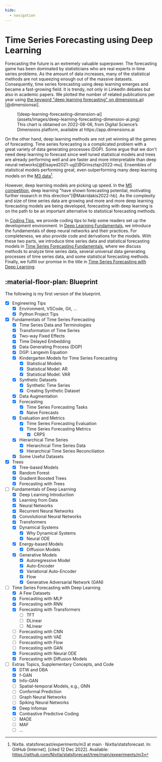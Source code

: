 ```yaml
---
hide:
  - navigation
---
```


# Time Series Forecasting using Deep Learning

Forecasting the future is an extremely valuable superpower. The forecasting game has been dominated by statisticians who are real experts in time series problems. As the amount of data increases, many of the statistical methods are not squeezing enough out of the massive datasets. Consequently, time series forecasting using deep learning emerges and became a fast-growing field. It is trendy, not only in LinkedIn debates but also in academic papers. We plotted the number of related publications per year using [the keyword "deep learning forecasting" on dimensions.ai](https://app.dimensions.ai/analytics/publication/overview/timeline?search_mode=content&search_text=deep%20learning%20forecasting&search_type=kws&search_field=full_search&year_from=2015&year_to=2021)) [@dimensionsai].

<figure markdown>
  ![deep-learning-forecasting-dimension-ai](assets/images/deep-learning-forecasting-dimension-ai.png)
  <figcaption>This chart is obtained on 2022-08-06, from Digital Science’s Dimensions platform, available at https://app.dimensions.ai</figcaption>
</figure>

On the other hand, deep learning methods are not yet winning all the games of forecasting. Time series forecasting is a complicated problem with a great variety of data generating processes (DGP). Some argue that we don't need deep learning to forecast since well tuned statistical models and trees are already performing well and are faster and more interpretable than deep neural networks[@Elsayed2021-ug][@Grinsztajn2022-mu]. Ensembles of statistical models performing great, even outperforming many deep learning models on the [M3 data](https://forecasters.org/resources/time-series-data/m3-competition/)[^nixtla-m3-ensemble].

However, deep learning models are picking up speed. In the [M5 competition](https://mofc.unic.ac.cy/m5-competition/), deep learning "have shown forecasting potential, motivating further research in this direction"[@Makridakis2022-hb]. As the complexity and size of time series data are growing and more and more deep learning forecasting models are being developed, forecasting with deep learning is on the path to be an important alternative to statistical forecasting methods.

In [Coding Tips](engineering/index.md), we provide coding tips to help some readers set up the development environment. In [Deep Learning Fundamentals](deep-learning-fundamentals/index.md), we introduce the fundamentals of deep neural networks and their practices. For completeness, we also provide code and derivations for the models. With these two parts, we introduce time series data and statistical forecasting models in [Time Series Forecasting Fundamentals](time-series/index.md), where we discuss methods to analyze time series data, several universal data generating processes of time series data, and some statistical forecasting methods. Finally, we fulfill our promise in the title in [Time Series Forecasting with Deep Learning](time-series-deep-learning/index.md).


## :material-floor-plan: Blueprint

The following is my first version of the blueprint.

- [x] Engineering Tips
    - [x] Environment, VSCode, Git, ...
    - [x] Python Project Tips
- [x] Fundamentals of Time Series Forecasting
    - [x]  Time Series Data and Terminologies
    - [x]  Transformation of Time Series
    - [x]  Two-way Fixed Effects
    - [x]  Time Delayed Embedding
    - [x]  Data Generating Process (DGP)
    - [x]  DGP: Langevin Equation
    - [x]  Kindergarten Models for Time Series Forecasting
        - [x] Statistical Models
        - [x] Statistical Model: AR
        - [x] Statistical Model: VAR
    - [x] Synthetic Datasets
        - [x] Synthetic Time Series
        - [x] Creating Synthetic Dataset
    - [x] Data Augmentation
    - [x] Forecasting
        - [x] Time Series Forecasting Tasks
        - [x] Naive Forecasts
    - [x] Evaluation and Metrics
        - [x] Time Series Forecasting Evaluation
        - [x] Time Series Forecasting Metrics
            - [x] CRPS
    - [x] Hierarchical Time Series
        - [x] Hierarchical Time Series Data
        - [x] Hierarchical Time Series Reconciliation
    - [x] Some Useful Datasets
- [x] Trees
    - [x] Tree-based Models
    - [x] Random Forest
    - [x] Gradient Boosted Trees
    - [x] Forecasting with Trees
- [ ] Fundamentals of Deep Learning
    - [x] Deep Learning Introduction
    - [x] Learning from Data
    - [x] Neural Networks
    - [x] Recurrent Neural Networks
    - [x] Convolutional Neural Networks
    - [x] Transformers
    - [x] Dynamical Systems
        - [x] Why Dynamical Systems
        - [x] Neural ODE
    - [x] Energy-based Models
        - [x] Diffusion Models
    - [x] Generative Models
        - [x] Autoregressive Model
        - [x] Auto-Encoder
        - [x] Variational Auto-Encoder
        - [x] Flow
        - [x] Generative Adversarial Network (GAN)
- [ ] Time Series Forecasting with Deep Learning
    - [x] A Few Datasets
    - [x] Forecasting with MLP
    - [x] Forecasting with RNN
    - [x] Forecasting with Transformers
        - [ ] TFT
        - [ ] DLinear
        - [ ] NLinear
    - [ ] Forecasting with CNN
    - [ ] Forecasting with VAE
    - [ ] Forecasting with Flow
    - [ ] Forecasting with GAN
    - [x] Forecasting with Neural ODE
    - [x] Forecasting with Diffusion Models
- [ ] Extras Topics, Supplementary Concepts, and Code
    - [x] DTW and DBA
    - [x] f-GAN
    - [x] Info-GAN
    - [ ] Spatial-temporal Models, e.g., GNN
    - [ ] Conformal Prediction
    - [ ] Graph Neural Networks
    - [ ] Spiking Neural Networks
    - [x] Deep Infomax
    - [x] Contrastive Predictive Coding
    - [ ] MADE
    - [ ] MAF
    - [ ] ...

[^nixtla-m3-ensemble]: Nixtla. statsforecast/experiments/m3 at main · Nixtla/statsforecast. In: GitHub [Internet]. [cited 12 Dec 2022]. Available: https://github.com/Nixtla/statsforecast/tree/main/experiments/m3
